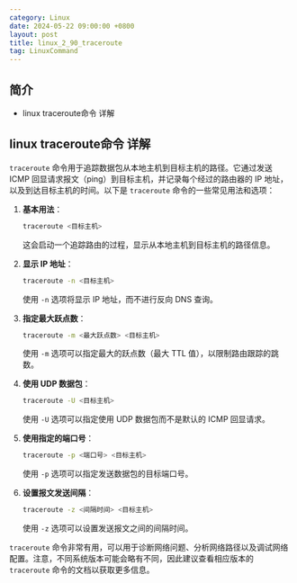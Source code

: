 ```yaml
---
category: Linux
date: 2024-05-22 09:00:00 +0800
layout: post
title: linux_2_90_traceroute
tag: LinuxCommand
---
```

## 简介

+ linux traceroute命令 详解

## linux traceroute命令 详解

`traceroute` 命令用于追踪数据包从本地主机到目标主机的路径。它通过发送 ICMP 回显请求报文（ping）到目标主机，并记录每个经过的路由器的 IP 地址，以及到达目标主机的时间。以下是 `traceroute` 命令的一些常见用法和选项：

1. **基本用法**：
   ```bash
   traceroute <目标主机>
   ```
   这会启动一个追踪路由的过程，显示从本地主机到目标主机的路径信息。

2. **显示 IP 地址**：
   ```bash
   traceroute -n <目标主机>
   ```
   使用 `-n` 选项将显示 IP 地址，而不进行反向 DNS 查询。

3. **指定最大跃点数**：
   ```bash
   traceroute -m <最大跃点数> <目标主机>
   ```
   使用 `-m` 选项可以指定最大的跃点数（最大 TTL 值），以限制路由跟踪的跳数。

4. **使用 UDP 数据包**：
   ```bash
   traceroute -U <目标主机>
   ```
   使用 `-U` 选项可以指定使用 UDP 数据包而不是默认的 ICMP 回显请求。

5. **使用指定的端口号**：
   ```bash
   traceroute -p <端口号> <目标主机>
   ```
   使用 `-p` 选项可以指定发送数据包的目标端口号。

6. **设置报文发送间隔**：
   ```bash
   traceroute -z <间隔时间> <目标主机>
   ```
   使用 `-z` 选项可以设置发送报文之间的间隔时间。

`traceroute` 命令非常有用，可以用于诊断网络问题、分析网络路径以及调试网络配置。注意，不同系统版本可能会略有不同，因此建议查看相应版本的 `traceroute` 命令的文档以获取更多信息。